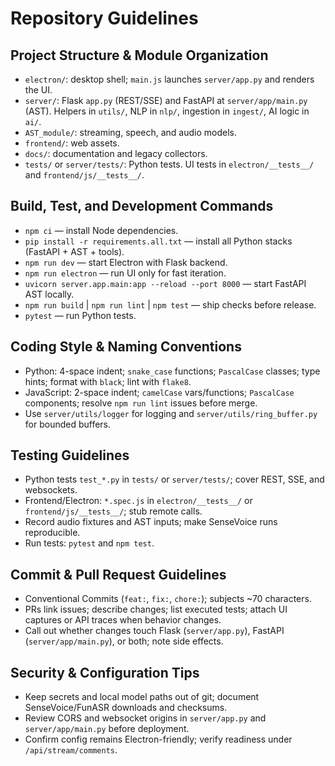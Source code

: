 # Repository Guidelines

## Project Structure & Module Organization
- `electron/`: desktop shell; `main.js` launches `server/app.py` and renders the UI.
- `server/`: Flask `app.py` (REST/SSE) and FastAPI at `server/app/main.py` (AST). Helpers in `utils/`, NLP in `nlp/`, ingestion in `ingest/`, AI logic in `ai/`.
- `AST_module/`: streaming, speech, and audio models.
- `frontend/`: web assets.
- `docs/`: documentation and legacy collectors.
- `tests/` or `server/tests/`: Python tests. UI tests in `electron/__tests__/` and `frontend/js/__tests__/`.

## Build, Test, and Development Commands
- `npm ci` — install Node dependencies.
- `pip install -r requirements.all.txt` — install all Python stacks (FastAPI + AST + tools).
- `npm run dev` — start Electron with Flask backend.
- `npm run electron` — run UI only for fast iteration.
- `uvicorn server.app.main:app --reload --port 8000` — start FastAPI AST locally.
- `npm run build` | `npm run lint` | `npm test` — ship checks before release.
- `pytest` — run Python tests.

## Coding Style & Naming Conventions
- Python: 4-space indent; `snake_case` functions; `PascalCase` classes; type hints; format with `black`; lint with `flake8`.
- JavaScript: 2-space indent; `camelCase` vars/functions; `PascalCase` components; resolve `npm run lint` issues before merge.
- Use `server/utils/logger` for logging and `server/utils/ring_buffer.py` for bounded buffers.

## Testing Guidelines
- Python tests `test_*.py` in `tests/` or `server/tests/`; cover REST, SSE, and websockets.
- Frontend/Electron: `*.spec.js` in `electron/__tests__/` or `frontend/js/__tests__/`; stub remote calls.
- Record audio fixtures and AST inputs; make SenseVoice runs reproducible.
- Run tests: `pytest` and `npm test`.

## Commit & Pull Request Guidelines
- Conventional Commits (`feat:`, `fix:`, `chore:`); subjects ~70 characters.
- PRs link issues; describe changes; list executed tests; attach UI captures or API traces when behavior changes.
- Call out whether changes touch Flask (`server/app.py`), FastAPI (`server/app/main.py`), or both; note side effects.

## Security & Configuration Tips
- Keep secrets and local model paths out of git; document SenseVoice/FunASR downloads and checksums.
- Review CORS and websocket origins in `server/app.py` and `server/app/main.py` before deployment.
- Confirm config remains Electron-friendly; verify readiness under `/api/stream/comments`.
